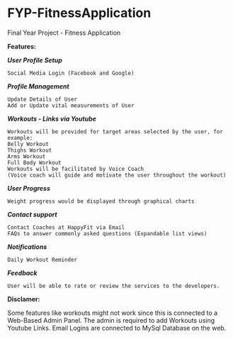 # FYP-FitnessApplication
Final Year Project - Fitness Application

**Features:**

  _**User Profile Setup**_
    
    Social Media Login (Facebook and Google)

  _**Profile Management**_
    
    Update Details of User 
    Add or Update vital measurements of User

  _**Workouts - Links via Youtube**_
    
    Workouts will be provided for target areas selected by the user, for example:
    Belly Workout
    Thighs Workout
    Arms Workout
    Full Body Workout
    Workouts will be facilitated by Voice Coach 
    (Voice coach will guide and motivate the user throughout the workout)

  _**User Progress**_
    
    Weight progress would be displayed through graphical charts 

  _**Contact support**_
    
    Contact Coaches at HappyFit via Email
    FAQs to answer commonly asked questions (Expandable list views)

  _**Notifications**_
    
    Daily Workout Reminder

  _**Feedback**_
    
    User will be able to rate or review the services to the developers.

**Disclamer:**

Some features like workouts might not work since this is connected to a Web-Based Admin Panel. 
The admin is required to add Workouts using Youtube Links. Email Logins are connected to MySql Database on the web.
